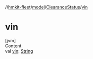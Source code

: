 //[hmkit-fleet](../../../index.md)/[model](../index.md)/[ClearanceStatus](index.md)/[vin](vin.md)



# vin  
[jvm]  
Content  
val [vin](vin.md): [String](https://kotlinlang.org/api/latest/jvm/stdlib/kotlin/-string/index.html)  



